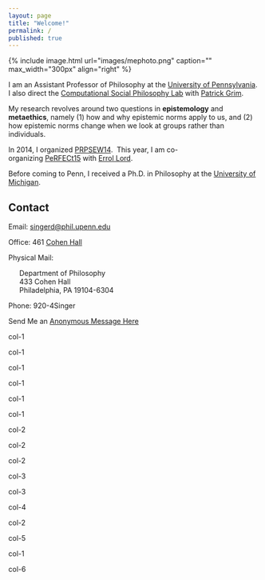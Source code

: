 ```yaml
---
layout: page
title: "Welcome!"
permalink: /
published: true
---
```


{% include image.html url="images/mephoto.png" caption="" max_width="300px" align="right" %}

I am an Assistant Professor of Philosophy at the [University of Pennsylvania](http://philosophy.sas.upenn.edu/). I also direct the [Computational Social Philosophy Lab](/CSPL/) with [Patrick Grim](http://www.pgrim.org/).

My research revolves around two questions in **epistemology** and **metaethics**, namely (1) how and why epistemic norms apply to us, and (2) how epistemic norms change when we look at groups rather than individuals.

In 2014, I organized [PRPSEW14](http://www.phil.upenn.edu/~singerd/PRPSEW14.html).  This year, I am co-organizing [PeRFECt15](http://www.phil.upenn.edu/~singerd/PeRFECt15.html) with [Errol Lord](http://www.errol-lord.com/). 

Before coming to Penn, I received a Ph.D. in Philosophy at the [University of Michigan](http://www.lsa.umich.edu/philosophy/).  


## Contact

<div class="grid-container outline">
  <div class="row">
<div class="col-2">
<p>Email: <a href="mailto:singerd@phil.upenn.edu">singerd@phil.upenn.edu</a></p>
</div>

<div class="col-2">
<p>Office: 461 <a href="http://www.facilities.upenn.edu/maps/locations/cohen-hall-claudia">Cohen Hall</a></p>
<p>Physical Mail:
<p style = "padding-left: 22px">Department of Philosophy<br />
433 Cohen Hall<br />
Philadelphia, PA 19104-6304</p></p>
</div>

<div class="col-2">
<p>Phone: 920-4Singer</p>
<p>Send Me an <a href="http://www.danieljsinger.com/anonmessage/">Anonymous Message Here</a></p>
</div>
  </div>
</div>



<div class="grid-container outline">
    <div class="row">
        <div class="col-1"><p>col-1</p></div> 
        <div class="col-1"><p>col-1</p></div> 
        <div class="col-1"><p>col-1</p></div> 
        <div class="col-1"><p>col-1</p></div> 
        <div class="col-1"><p>col-1</p></div> 
        <div class="col-1"><p>col-1</p></div> 
    </div> 
    <div class="row">
        <div class="col-2"><p>col-2</p></div> 
        <div class="col-2"><p>col-2</p></div> 
        <div class="col-2"><p>col-2</p></div> 
    </div> 
    <div class="row">
        <div class="col-3"><p>col-3</p></div> 
        <div class="col-3"><p>col-3</p></div> 
    </div> 
    <div class="row">
        <div class="col-4"><p>col-4</p></div> 
        <div class="col-2"><p>col-2</p></div> 
    </div> 
    <div class="row">
        <div class="col-5"><p>col-5</p></div> 
        <div class="col-1"><p>col-1</p></div> 
    </div> 
    <div class="row">
        <div class="col-6"><p>col-6</p></div> 
    </div> 
</div>




